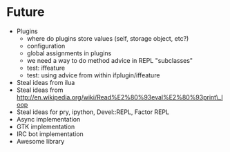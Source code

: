 Future
======

  * Plugins
    * where do plugins store values (self, storage object, etc?)
    * configuration
    * global assignments in plugins
    * we need a way to do method advice in REPL "subclasses"
    * test: iffeature
    * test: using advice from within ifplugin/iffeature
  * Steal ideas from ilua
  * Steal ideas from http://en.wikipedia.org/wiki/Read%E2%80%93eval%E2%80%93print\_loop
  * Steal ideas for pry, ipython, Devel::REPL, Factor REPL
  * Async implementation
  * GTK implementation
  * IRC bot implementation
  * Awesome library
